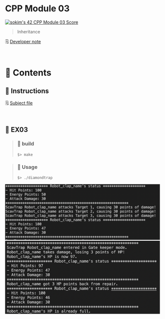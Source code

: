 # CPP Module 03


[![sokim's 42 CPP Module 03 Score](https://badge42.vercel.app/api/v2/cl1sxc9pb003009jgq7f86utb/project/2653674)](https://github.com/JaeSeoKim/badge42)

> Inheritance

🗒️ [Developer note](https://pouncing-elbow-0a4.notion.site/Module-03-0aff12746288460d833da5cdc5f54563)

</br>

# 🚀 Contents

## 🚩 Instructions

🗒️ [Subject file](https://github.com/S0YKIM/42-SEOUL/blob/main/CPP/module-03/subject/module-03)

</br>

## 🚩 EX03

> ### 🚀 build
>
> ```shell
> $> make
> ```

> ### 🔖 Usage
>
> ```shell
> $> ./diamondtrap
> ```
![image](https://github.com/S0YKIM/42-SEOUL/blob/main/CPP/module-03/img/%EC%8A%A4%ED%81%AC%EB%A6%B0%EC%83%B7%202022-07-22%20%EC%98%A4%ED%9B%84%205.49.00.png)
![image](https://github.com/S0YKIM/42-SEOUL/blob/main/CPP/module-03/img/%EC%8A%A4%ED%81%AC%EB%A6%B0%EC%83%B7%202022-07-22%20%EC%98%A4%ED%9B%84%205.49.23.png)

